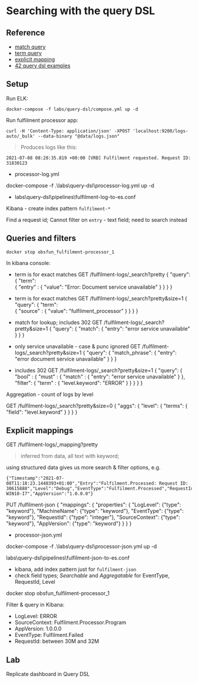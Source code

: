 # Searching with the query DSL

## Reference

- [match query](https://www.elastic.co/guide/en/elasticsearch/reference/current/query-dsl-match-query.html)
- [term query](https://www.elastic.co/guide/en/elasticsearch/reference/current/term-level-queries.html)
- [explicit mapping](https://www.elastic.co/guide/en/elasticsearch/reference/current/explicit-mapping.html)
- [42 query dsl examples](https://coralogix.com/blog/42-elasticsearch-query-examples-hands-on-tutorial/)

## Setup

Run ELK:

```
docker-compose -f labs/query-dsl/compose.yml up -d
```


Run fulfilment processor app:

```
curl -H 'Content-Type: application/json' -XPOST 'localhost:9200/logs-auto/_bulk' --data-binary "@data/logs.json"
```

> Produces logs like this:

```
2021-07-08 08:28:35.819 +00:00 [VRB] Fulfilment requested. Request ID: 31830123
```
- processor-log.yml

docker-compose -f .\labs\query-dsl\processor-log.yml up -d



- labs\query-dsl\pipelines\fulfilment-log-to-es.conf

Kibana - create index pattern `fulfilment-*`

Find a  request id; 
Cannot filter on `entry` - text field; need to search instead

## Queries and filters

```
docker stop obsfun_fulfilment-processor_1
```

In kibana console:

- term is for exact matches
GET /fulfilment-logs/_search?pretty
{ 
    "query": 
    { 
        "term":  
        {
            "entry" : 
            {
                "value": "Error: Document service unavailable"
            }
        }
    } 
}

- term is for exact matches
GET /fulfilment-logs/_search?pretty&size=1
{ 
    "query": 
    { 
        "term":  
        {
            "source" : 
            {
                "value": "fulfilment_processor"
            }
        }
    } 
}

- match for lookup; includes 302
GET /fulfilment-logs/_search?pretty&size=1
{ 
    "query": 
    { 
        "match":
        {
          "entry": "error service unavailable"
        }
    }
}

-  only service unavailable - case & punc ignored
GET /fulfilment-logs/_search?pretty&size=1
{ 
    "query": 
    { 
        "match_phrase":
        {
          "entry": "error document service unavailable"
        }
    }
}

- includes 302
GET /fulfilment-logs/_search?pretty&size=1
{ 
    "query": 
    {
      "bool" : {
        "must" : {
          "match" : { "entry": "error service unavailable" }
        },
      "filter": {
        "term" : { "level.keyword": "ERROR" }
      }
      }
    }
}

Aggregation - count of logs by level

GET /fulfilment-logs/_search?pretty&size=0
{
  "aggs": {
    "level": {
      "terms": { "field": "level.keyword" }
    }
  }
}


## Explicit mappings

GET /fulfilment-logs/_mapping?pretty

> inferred from data, all text with keyword; 

using structured data gives us more search & filter options, e.g.

```
{"Timestamp":"2021-07-08T11:18:23.1448393+01:00","Entry":"Fulfilment.Processed: Request ID: 30615888","Level":"Debug","EventType":"Fulfilment.Processed","RequestId":30615888,"SourceContext":"Fulfilment.Processor.Program","MachineName":"SC-WIN10-I7","AppVersion":"1.0.0.0"}
```

PUT /fulfilment-json
{
  "mappings": {
    "properties": {
      "LogLevel": {"type": "keyword"},
      "MachineName": {"type": "keyword"},
      "EventType": {"type": "keyword"},
      "RequestId": {"type": "integer"},
      "SourceContext": {"type": "keyword"},
      "AppVersion": {"type": "keyword"}
    }
  }
}

- processor-json.yml

docker-compose -f .\labs\query-dsl\processor-json.yml up -d


labs\query-dsl\pipelines\fulfilment-json-to-es.conf

- kibana, add index pattern just for `fulfilment-json`
- check field types; _Searchable_ and _Aggregatable_ for EventType, RequestId, Level

docker stop obsfun_fulfilment-processor_1

Filter & query in Kibana:

- LogLevel: ERROR
- SourceContext: Fulfilment.Processor.Program
- AppVersion: 1.0.0.0
- EventType: Fulfilment.Failed
- RequestId: between 30M and 32M



## Lab

Replicate dashboard in Query DSL